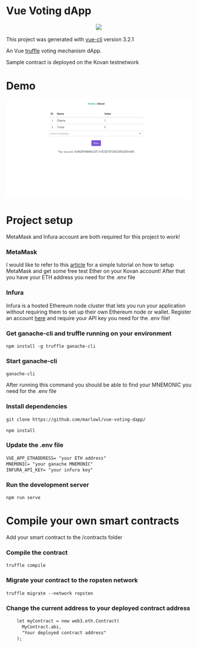# Vue Voting dApp

<p align="center">		
  <img src="https://github.com/marlowl/vue-truffle-starter-dapp/blob/master/logo.PNG">		
</p>
 
This project was generated with [vue-cli](https://github.com/vuejs/vue-cli) version 3.2.1

An Vue [truffle](https://github.com/trufflesuite/truffle) voting mechanism dApp.

Sample contract is deployed on the Kovan testnetwork

# Demo
![](screenshot.gif)


# Project setup
MetaMask and Infura account are both required for this project to work!

### MetaMask
I would like to refer to this [article](https://medium.com/singapore-blockchain-dapps/how-to-get-testcoin-from-ethereum-kovan-testnetwork-85c466d5b869) for a simple tutorial on how to setup MetaMask and get some free test Ether on your Kovan account! After that you have your ETH address you need for the .env file

### Infura
Infura is a hosted Ethereum node cluster that lets you run your application without requiring them to set up their own Ethereum node or wallet. Register an account [here](https://infura.io/register) and require your API key you need for the .env file!

### Get ganache-cli and truffle running on your environment
```
npm install -g truffle ganache-cli
```
### Start ganache-cli
```
ganache-cli
```
After running this command you should be able to find your MNEMONIC you need for the .env file

### Install dependencies
```
git clone https://github.com/marlowl/vue-voting-dapp/
```
```
npm install
```

### Update the .env file
```
VUE_APP_ETHADDRESS= "your ETH address"
MNEMONIC= "your ganache MNEMONIC"
INFURA_API_KEY= "your infura key"
```
### Run the development server
```
npm run serve
```

# Compile your own smart contracts
Add your smart contract to the /contracts folder 

### Compile the contract
```
truffle compile
```
### Migrate your contract to the ropsten network
```
truffle migrate --network ropsten
```
### Change the current address to your deployed contract address
```
    let myContract = new web3.eth.Contract(
      MyContract.abi,
      "Your deployed contract address"
    );
```


